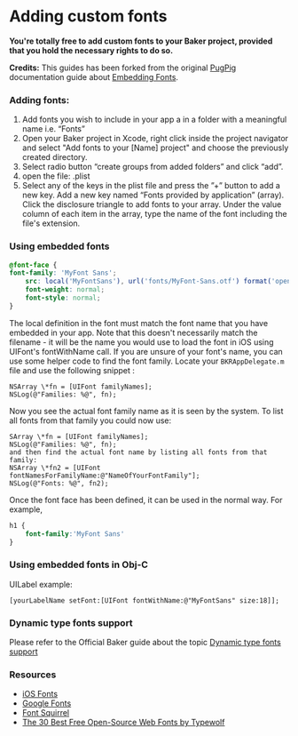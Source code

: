 # Adding custom fonts

**You're totally free to add custom fonts to your Baker project, provided that you hold the necessary rights to do so.**

**Credits:**
This guides has been forked from the original [PugPig][1] documentation guide about [Embedding Fonts][2].


### Adding fonts:

1. Add fonts you wish to include in your app a in a folder with a meaningful name i.e. “Fonts”
2. Open your Baker project in Xcode, right click inside the project navigator and select "Add fonts to your [Name] project" and choose the previously created directory.
3. Select radio button “create groups from added folders” and click “add”.
4. open the file: <project name>.plist
5. Select any of the keys in the plist file and press the ”+” button to add a new key. Add a new key named “Fonts provided by application” (array). Click the disclosure triangle to add fonts to your array. Under the value column of each item in the array, type the name of the font including the file's extension.


### Using embedded fonts

```css
@font-face {
font-family: 'MyFont Sans';
	src: local('MyFontSans'), url('fonts/MyFont-Sans.otf') format('opentype');
	font-weight: normal;
	font-style: normal;
}
```

The local definition in the font must match the font name that you have embedded in your app. Note that this doesn't necessarily match the filename - it will be the name you would use to load the font in iOS using UIFont's fontWithName call. If you are unsure of your font's name, you can use some helper code to find the font family. Locate your `BKRAppDelegate.m` file and use the following snippet :

```obj-c
NSArray \*fn = [UIFont familyNames];
NSLog(@"Families: %@", fn);
```
Now you see the actual font family name as it is seen by the system. To list all fonts from that family you could now use:

```obj-c
SArray \*fn = [UIFont familyNames];
NSLog(@"Families: %@", fn);
and then find the actual font name by listing all fonts from that family:
NSArray \*fn2 = [UIFont fontNamesForFamilyName:@"NameOfYourFontFamily"];
NSLog(@"Fonts: %@", fn2);
```

Once the font face has been defined, it can be used in the normal way. For example,

```css
h1 {
	font-family:'MyFont Sans'
}
```

### Using embedded fonts in Obj-C

UILabel example:

```obj-c
[yourLabelName setFont:[UIFont fontWithName:@"MyFontSans" size:18]];
```

### Dynamic type fonts support
Please refer to the Official Baker guide about the topic
[Dynamic type fonts support][3]

### Resources

- [iOS Fonts][4]
- [Google Fonts][5]
- [Font Squirrel][6]
- [The 30 Best Free Open-Source Web Fonts by Typewolf][7]

[1]:	http://pugpig.com/
[2]:	https://pugpig.zendesk.com/hc/en-us/articles/200967987-Embedding-Fonts
[3]:	https://github.com/bakerframework/baker/wiki/Dynamic-type-fonts-support
[4]:	http://iosfonts.com/
[5]:	http://www.google.com/fonts
[6]:	http://www.fontsquirrel.com/
[7]:	http://www.typewolf.com/open-source-web-fonts